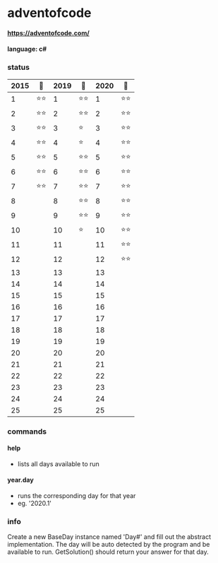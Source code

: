 # adventofcode
#### https://adventofcode.com/
#### language: c#

### status
|2015|🎄|2019|🚀|2020|🌴|
|--|---|--|---|--|---|
|1 |⭐⭐|1 |⭐⭐|1 |⭐⭐|
|2 |⭐⭐|2 |⭐⭐|2 |⭐⭐|
|3 |⭐⭐|3 |⭐ |3 |⭐⭐|
|4 |⭐⭐|4 |⭐ |4 |⭐⭐|
|5 |⭐⭐|5 |⭐⭐|5 |⭐⭐|
|6 |⭐⭐|6 |⭐⭐|6 |⭐⭐|
|7 |⭐⭐|7 |⭐⭐|7 |⭐⭐|
|8 |   |8 |⭐⭐|8 |⭐⭐|
|9 |   |9 |⭐⭐|9 |⭐⭐|
|10|   |10|⭐ |10|⭐⭐|
|11|   |11|   |11|⭐⭐|
|12|   |12|   |12|⭐⭐|
|13|   |13|   |13|   |
|14|   |14|   |14|   |
|15|   |15|   |15|   |
|16|   |16|   |16|   |
|17|   |17|   |17|   |
|18|   |18|   |18|   |
|19|   |19|   |19|   |
|20|   |20|   |20|   |
|21|   |21|   |21|   |
|22|   |22|   |22|   |
|23|   |23|   |23|   |
|24|   |24|   |24|   |
|25|   |25|   |25|   |

### commands
#### help
  - lists all days available to run
#### year.day
  - runs the corresponding day for that year
  - eg. '2020.1'

### info
Create a new BaseDay instance named 'Day#' and fill out the abstract implementation.
The day will be auto detected by the program and be available to run.
GetSolution() should return your answer for that day.
